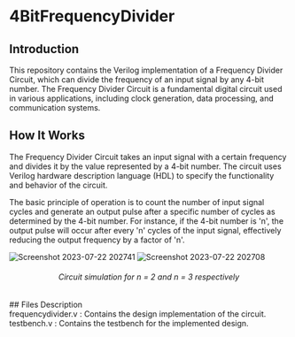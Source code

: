 # 4BitFrequencyDivider
## Introduction

This repository contains the Verilog implementation of a Frequency Divider Circuit, which can divide the frequency of an input signal by any 4-bit number. The Frequency Divider Circuit is a fundamental digital circuit used in various applications, including clock generation, data processing, and communication systems.

## How It Works

The Frequency Divider Circuit takes an input signal with a certain frequency and divides it by the value represented by a 4-bit number. The circuit uses Verilog hardware description language (HDL) to specify the functionality and behavior of the circuit.

The basic principle of operation is to count the number of input signal cycles and generate an output pulse after a specific number of cycles as determined by the 4-bit number. For instance, if the 4-bit number is 'n', the output pulse will occur after every 'n' cycles of the input signal, effectively reducing the output frequency by a factor of 'n'.

![Screenshot 2023-07-22 202741](https://github.com/Kruthikesh/4BitFrequencyDivider/assets/98465500/7a42eedd-9ed7-4659-ad54-d9601eaae40b)
![Screenshot 2023-07-22 202708](https://github.com/Kruthikesh/4BitFrequencyDivider/assets/98465500/9c91acc5-371c-40a2-bfa2-d9ebe4479fee)

<div align="center"><h6>Circuit simulation for n = 2 and n = 3 respectively</h6></div>
## Files Description

<div>frequencydivider.v : Contains the design implementation of the circuit.</div>
testbench.v : Contains the testbench for the implemented design.
